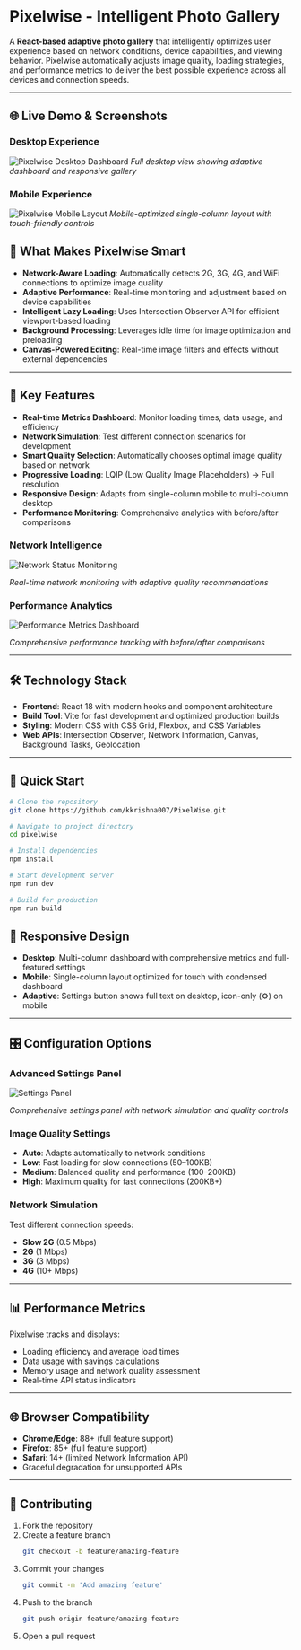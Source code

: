 # Pixelwise - Intelligent Photo Gallery

A **React-based adaptive photo gallery** that intelligently optimizes user experience based on network conditions, device capabilities, and viewing behavior. Pixelwise automatically adjusts image quality, loading strategies, and performance metrics to deliver the best possible experience across all devices and connection speeds.

---

## 🌐 Live Demo & Screenshots

### Desktop Experience
![Pixelwise Desktop Dashboard](Screenshots/desktop-dashboard.png)
*Full desktop view showing adaptive dashboard and responsive gallery*

### Mobile Experience  
![Pixelwise Mobile Layout](Screenshots/mobile-layout.png)
*Mobile-optimized single-column layout with touch-friendly controls*

## 🎯 What Makes Pixelwise Smart

- **Network-Aware Loading**: Automatically detects 2G, 3G, 4G, and WiFi connections to optimize image quality  
- **Adaptive Performance**: Real-time monitoring and adjustment based on device capabilities  
- **Intelligent Lazy Loading**: Uses Intersection Observer API for efficient viewport-based loading  
- **Background Processing**: Leverages idle time for image optimization and preloading  
- **Canvas-Powered Editing**: Real-time image filters and effects without external dependencies  

---

## 🚀 Key Features

- **Real-time Metrics Dashboard**: Monitor loading times, data usage, and efficiency  
- **Network Simulation**: Test different connection scenarios for development  
- **Smart Quality Selection**: Automatically chooses optimal image quality based on network  
- **Progressive Loading**: LQIP (Low Quality Image Placeholders) → Full resolution  
- **Responsive Design**: Adapts from single-column mobile to multi-column desktop  
- **Performance Monitoring**: Comprehensive analytics with before/after comparisons  

### Network Intelligence
![Network Status Monitoring](Screenshots/network-status.png)

*Real-time network monitoring with adaptive quality recommendations*

### Performance Analytics
![Performance Metrics Dashboard](Screenshots/performance-metrics.png)

*Comprehensive performance tracking with before/after comparisons*

---

## 🛠️ Technology Stack

- **Frontend**: React 18 with modern hooks and component architecture  
- **Build Tool**: Vite for fast development and optimized production builds  
- **Styling**: Modern CSS with CSS Grid, Flexbox, and CSS Variables  
- **Web APIs**: Intersection Observer, Network Information, Canvas, Background Tasks, Geolocation  

---

## 🚀 Quick Start

```bash
# Clone the repository
git clone https://github.com/kkrishna007/PixelWise.git

# Navigate to project directory
cd pixelwise

# Install dependencies
npm install

# Start development server
npm run dev

# Build for production
npm run build
```
## 📱 Responsive Design

- **Desktop**: Multi-column dashboard with comprehensive metrics and full-featured settings  
- **Mobile**: Single-column layout optimized for touch with condensed dashboard  
- **Adaptive**: Settings button shows full text on desktop, icon-only (⚙️) on mobile  

---

## 🎛️ Configuration Options

### Advanced Settings Panel
![Settings Panel](Screenshots/settings-panel.png)

*Comprehensive settings panel with network simulation and quality controls*

### Image Quality Settings

- **Auto**: Adapts automatically to network conditions  
- **Low**: Fast loading for slow connections (50–100KB)  
- **Medium**: Balanced quality and performance (100–200KB)  
- **High**: Maximum quality for fast connections (200KB+)  

### Network Simulation

Test different connection speeds:  
- **Slow 2G** (0.5 Mbps)  
- **2G** (1 Mbps)  
- **3G** (3 Mbps)  
- **4G** (10+ Mbps)  

---

## 📊 Performance Metrics

Pixelwise tracks and displays:

- Loading efficiency and average load times  
- Data usage with savings calculations  
- Memory usage and network quality assessment  
- Real-time API status indicators  

---

## 🌐 Browser Compatibility

- **Chrome/Edge**: 88+ (full feature support)  
- **Firefox**: 85+ (full feature support)  
- **Safari**: 14+ (limited Network Information API)  
- Graceful degradation for unsupported APIs  

---

## 🤝 Contributing

1. Fork the repository  
2. Create a feature branch  
   ```bash
   git checkout -b feature/amazing-feature
   ```
3. Commit your changes
   ```bash
   git commit -m 'Add amazing feature'
   ```
4. Push to the branch
   ```bash
   git push origin feature/amazing-feature
   ```
5. Open a pull request

